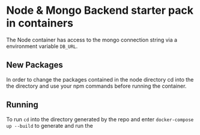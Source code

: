 # Node & Mongo Backend starter pack in containers

The Node container has access to the mongo connection string via a environment variable `DB_URL`.

## New Packages
In order to change the packages contained in the node directory cd into the the directory and use your npm commands before running the container.

## Running
To run `cd` into the directory generated by the repo and enter `docker-compose up --build` to generate and run the 

